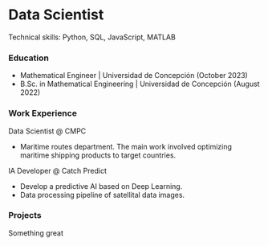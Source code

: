 # Data Scientist
Technical skills: Python, SQL, JavaScript, MATLAB

### Education
- Mathematical Engineer | Universidad de Concepción (October 2023)
- B.Sc. in Mathematical Engineering | Universidad de Concepción (August 2022)

### Work Experience

Data Scientist @ CMPC
- Maritime routes department. The main work involved optimizing maritime shipping products to target countries.
  
IA Developer @ Catch Predict
- Develop a predictive AI based on Deep Learning.
- Data processing pipeline of satellital data images.
  
### Projects
Something great

